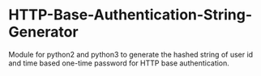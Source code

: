 # HTTP-Base-Authentication-String-Generator
Module for python2 and python3 to generate the hashed string of user id and time based one-time password for HTTP base authentication.
